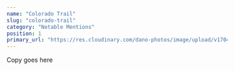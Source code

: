 ```yaml
---
name: "Colorado Trail"
slug: "colorado-trail"
category: "Notable Mentions"
position: 1
primary_url: "https://res.cloudinary.com/dano-photos/image/upload/v1704662462/Nuptials/colorado-trail.jpg"
---
```


Copy goes here
